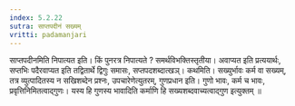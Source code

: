 ```yaml
---
index: 5.2.22
sutra: साप्तपदीनं सख्यम्
vritti: padamanjari
---
```


 साप्तपदीनमिति निपात्यत इति। किं पुनरत्र निपात्यते ? समर्थविभक्तिस्तृतीया। अवाप्यत इति प्रत्ययार्थः, सप्तभिः पदैरवाप्यत इति तद्वितार्थे द्विगुः समासः, सप्तपदशब्दात्खञ्। कथमिति। सख्युर्भावः कर्म वा सख्यम्, तत्र व्युत्पादितस्य न सखिशब्देन प्रश्नः, उपचारेणेत्युतरम्, गुणप्रधान इति। गुणो भावः, कर्म च भावः, प्रवृत्तिनिमितत्वाद्गुणः। यस्य हि गुणस्य भावादिति कर्माणि हि सख्यशब्दवाच्यत्वाद्गुण इत्युक्तम् ॥